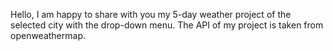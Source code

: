 Hello, I am happy to share with you my 5-day weather project of the selected city with the drop-down menu. The API of my project is taken from openweathermap.
